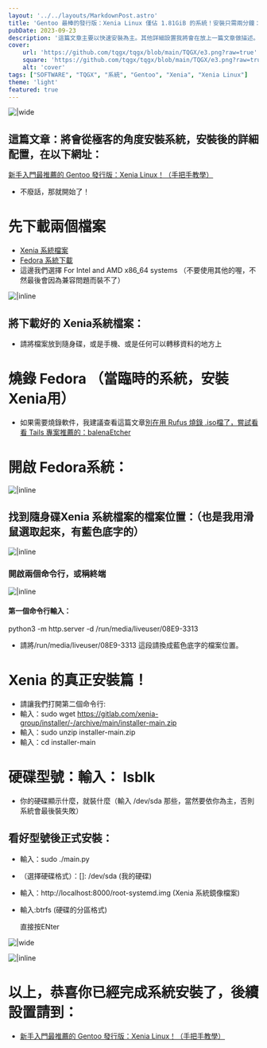 ```yaml
---
layout: '../../layouts/MarkdownPost.astro'
title: 'Gentoo 最棒的發行版：Xenia Linux 僅佔 1.81GiB 的系統！安裝只需兩分鐘：自動裝好硬碟、Systemd、Gnome環境'
pubDate: 2023-09-23
description: '這篇文章主要以快速安裝為主。其他詳細設置我將會在放上一篇文章做描述。這套系統安裝完成，真的只佔用 1.81GiB的儲存空間不只這樣，你能想像一套系統：在兩分鐘內，就能自動幫你搞定所有硬碟設置、系統、和一些雜項、而且是對系統環境最苛刻的Gentoo來說，所以種種吸引力、極大的誘惑之下，我就來寫這篇文章了。對於常常關注系統精簡版愛好者、極客玩家要的是什麼？要的就是效率跟快速、還有不能出太多錯誤！一切都是精美的'
cover:
    url: 'https://github.com/tqgx/tqgx/blob/main/TQGX/e3.png?raw=true'
    square: 'https://github.com/tqgx/tqgx/blob/main/TQGX/e3.png?raw=true'
    alt: 'cover'
tags: ["SOFTWARE", "TQGX", "系統", "Gentoo", "Xenia", "Xenia Linux"] 
theme: 'light'
featured: true
---
```


![|wide](https://github.com/tqgx/tqgx/blob/main/TQGX/e3.png?raw=true)

## 這篇文章：將會從極客的角度安裝系統，安裝後的詳細配置，在以下網址：
[新手入門最推薦的 Gentoo 發行版：Xenia Linux！（手把手教學）](https://tqgx.github.io/posts/17/)



- 不廢話，那就開始了！

# 先下載兩個檔案
- [Xenia 系統檔案](https://repo.xenialinux.com/releases/unstable/root-systemd.img)
- [Fedora 系統下載](https://fedoraproject.org/workstation/download/)
- 這邊我們選擇  For Intel and AMD x86_64 systems （不要使用其他的喔，不然最後會因為兼容問題而裝不了）	

![|inline](https://github.com/tqgx/tqgx/blob/main/TQGX/xenia2.png?raw=true)

## 將下載好的 Xenia系統檔案：
- 請將檔案放到隨身碟，或是手機、或是任何可以轉移資料的地方上



# 燒錄 Fedora （當臨時的系統，安裝Xenia用）
- 如果需要燒錄軟件，我建議查看這篇文章[別在用 Rufus 燒錄 .iso檔了，嘗試看看 Tails 專案推薦的：balenaEtcher](https://tqgx.github.io/posts/5/)



# 開啟 Fedora系統：

![|inline](https://github.com/tqgx/tqgx/blob/main/TQGX/xenia3.jpg?raw=true)

## 找到隨身碟Xenia 系統檔案的檔案位置：（也是我用滑鼠選取起來，有藍色底字的）

![|inline](https://github.com/tqgx/tqgx/blob/main/TQGX/e1.png?raw=true)

### 開啟兩個命令行，或稱終端

![|inline](https://github.com/tqgx/tqgx/blob/main/TQGX/e2.png?raw=true)

#### 第一個命令行輸入：
python3 -m http.server -d  /run/media/liveuser/08E9-3313 
- 請將/run/media/liveuser/08E9-3313  這段請換成藍色底字的檔案位置。
 

# Xenia 的真正安裝篇！
- 請讓我們打開第二個命令行:
- 輸入：sudo wget https://gitlab.com/xenia-group/installer/-/archive/main/installer-main.zip
- 輸入：sudo unzip installer-main.zip
- 輸入：cd installer-main

# 硬碟型號：輸入： lsblk
- 你的硬碟顯示什麼，就裝什麼（輸入 /dev/sda 那些，當然要依你為主，否則系統會最後裝失敗） 

## 看好型號後正式安裝：
- 輸入：sudo ./main.py
- （選擇硬碟格式）：[]: /dev/sda  (我的硬碟)
- 輸入：http://localhost:8000/root-systemd.img  (Xenia 系統鏡像檔案)
- 輸入:btrfs    (硬碟的分區格式)

    直接按ENter


![|wide](https://github.com/tqgx/tqgx/blob/main/TQGX/xenia.png?raw=true)

![|inline](https://github.com/tqgx/tqgx/blob/main/TQGX/xenia_.png?raw=true)



# 
# 以上，恭喜你已經完成系統安裝了，後續設置請到：
- [新手入門最推薦的 Gentoo 發行版：Xenia Linux！（手把手教學）](https://tqgx.github.io/posts/17/)
